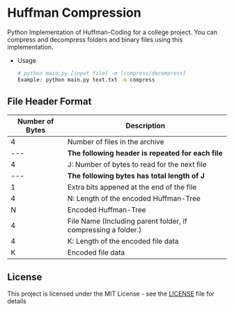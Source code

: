 # Huffman Compression

Python Implementation of Huffman-Coding for a college project.
You can compress and decompress folders and binary files using this implementation.

* Usage
  ```bash
  # python main.py [input file] -m [compress/decompress]
  Example: python main.py text.txt -m compress
  ```
  
## File Header Format
Number of  Bytes | Description 
--- | --- 
4 | Number of files in the archive
---|**The following header is repeated for each file**
4 | J: Number of bytes to read for the next file
---|**The following bytes has total length of J**
1 | Extra bits appened at the end of the file
4 | N: Length of the encoded Huffman-Tree
N | Encoded Huffman-Tree
4 | File Name (Including parent folder, if compressing a folder.)
4 | K: Length of the encoded file data
K | Encoded file data

## License

This project is licensed under the MIT License - see the [LICENSE](LICENSE) file for details
